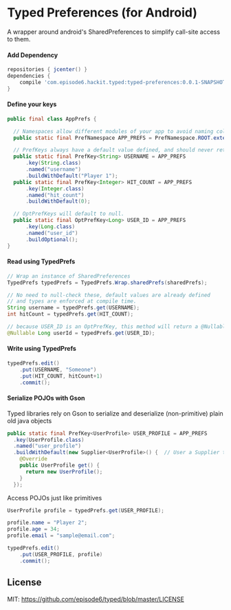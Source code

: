 # Typed Preferences (for Android)

A wrapper around android's SharedPreferences to simplify call-site access to them.

#### Add Dependency
```groovy
repositories { jcenter() }
dependencies {
    compile 'com.episode6.hackit.typed:typed-preferences:0.0.1-SNAPSHOT'
}
```

#### Define your keys
```java
public final class AppPrefs {

  // Namespaces allow different modules of your app to avoid naming collisions.
  public static final PrefNamespace APP_PREFS = PrefNamespace.ROOT.extend("app_prefs");

  // PrefKeys always have a default value defined, and should never return null.
  public static final PrefKey<String> USERNAME = APP_PREFS
      .key(String.class)
      .named("username")
      .buildWithDefault("Player 1");
  public static final PrefKey<Integer> HIT_COUNT = APP_PREFS
      .key(Integer.class)
      .named("hit_count")
      .buildWithDefault(0);

  // OptPrefKeys will default to null.
  public static final OptPrefKey<Long> USER_ID = APP_PREFS
      .key(Long.class)
      .named("user_id")
      .buildOptional();
}
```

#### Read using TypedPrefs
```java
// Wrap an instance of SharedPreferences
TypedPrefs typedPrefs = TypedPrefs.Wrap.sharedPrefs(sharedPrefs);

// No need to null-check these, default values are already defined
// and types are enforced at compile time.
String username = typedPrefs.get(USERNAME);
int hitCount = typedPrefs.get(HIT_COUNT);

// because USER_ID is an OptPrefKey, this method will return a @Nullable
@Nullable Long userId = typedPrefs.get(USER_ID);
```

#### Write using TypedPrefs
```java
typedPrefs.edit()
    .put(USERNAME, "Someone")
    .put(HIT_COUNT, hitCount+1)
    .commit();
```

#### Serialize POJOs with Gson
Typed libraries rely on Gson to serialize and deserialize (non-primitive) plain old java objects
```java
public static final PrefKey<UserProfile> USER_PROFILE = APP_PREFS
  .key(UserProfile.class)
  .named("user_profile")
  .buildWithDefault(new Supplier<UserProfile>() {  // User a Supplier to provide default Objects
    @Override
    public UserProfile get() {
      return new UserProfile();
    }
  });
```

Access POJOs just like primitives
```java
UserProfile profile = typedPrefs.get(USER_PROFILE);

profile.name = "Player 2";
profile.age = 34;
profile.email = "sample@email.com";

typedPrefs.edit()
    .put(USER_PROFILE, profile)
    .commit();
```


## License
MIT: https://github.com/episode6/typed/blob/master/LICENSE